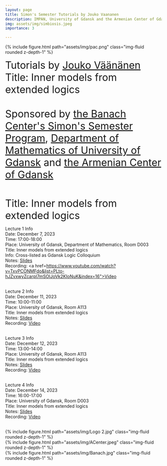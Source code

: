 ```yaml
---
layout: page
title: Simon's Semester Tutorials by Jouko Vaananen 
description: IMPAN, University of Gdansk and the Armenian Center of Gdansk
img: assets/img/simbiosis.jpeg
importance: 3

---
```

{% include figure.html path="assets/img/pac.png"  class="img-fluid rounded z-depth-1" %}

<font size="+3"> Tutorials by <a href="https://www.illc.uva.nl/People/person/3606/Prof-dr-Jouko-V%C3%A4%C3%A4n%C3%A4nen"> Jouko Väänänen</a><br>
<font size="+3"> Title: Inner models from extended logics</font> <br><br>
<font size="+3"> Sponsored by <a href="https://www.impan.pl/en/activities/banach-center">the Banach Center's Simon's Semester Program</a>, <a href="https://en.mfi.ug.edu.pl/">Department of Mathematics of University of Gdansk</a> and <a href="https://www.facebook.com/people/Zwi%C4%85zek-Ormia%C5%84ski-w-Gda%C5%84sku/100064669963190/?refid=13">the Armenian Center of Gdansk</a></font> <br><br>


Title:  Inner models from extended logics </font> <br>

Lecture 1 Info<br>
Date: December 7, 2023<br>
Time: 17:00-18:00<br>
Place: University of Gdansk, Department of Mathematics, Room D003<br>
Title: Inner models from extended logics<br>
Info: Cross-listed as Gdansk Logic Colloquium<br>
Notes:  <a href="https://grigorsarg.github.io/assets/pdf/jol1.pdf">Slides</a> <br>
Recording: <a href=https://www.youtube.com/watch?v=TxvPCONMFdo&list=PLto-hJZvxwyZcarpl7mSOlJoVk2KIoNuK&index=16">Video</a><br><br>

Lecture 2 Info<br>
Date: December 11, 2023<br>
Time:  10:00-11:00 <br>
Place: University of Gdansk, Room A113 <br>
Title: Inner models from extended logics <br>
Notes:  <a href="https://grigorsarg.github.io/assets/pdf/jok11.pdf">Slides</a> <br>
Recording: <a href="https://www.youtube.com/watch?v=XKsEMg1SA0s&list=PLto-hJZvxwyZcarpl7mSOlJoVk2KIoNuK&index=18">Video</a><br><br>

Lecture 3 Info<br>
Date: December 12, 2023<br>
Time:  13:00-14:00 <br>
Place: University of Gdansk, Room A113 <br>
Title: Inner models from extended logics <br>
Notes:  <a href="https://grigorsarg.github.io/assets/pdf/jok12.pdf">Slides</a> <br>
Recording: <a href="https://www.youtube.com/watch?v=tAKK3sVUE5Y&list=PLto-hJZvxwyZcarpl7mSOlJoVk2KIoNuK&index=20">Video</a><br><br>

Lecture 4 Info<br>
Date: December 14, 2023<br>
Time:  16:00-17:00 <br>
Place: University of Gdansk, Room D003 <br>
Title: Inner models from extended logics <br>
Notes:  <a href="https://grigorsarg.github.io/assets/pdf/jok14.pdf">Slides</a> <br>
Recording: <a href="https://www.youtube.com/watch?v=UYLdBoUpwPQ&list=PLto-hJZvxwyZcarpl7mSOlJoVk2KIoNuK&index=21">Video</a><br><br>


<div class="row">
     <div class="col-sm mt-2 mt-md-0">
        {% include figure.html path="assets/img/Logo 2.jpg" class="img-fluid rounded z-depth-1" %}
    </div>
     <div class="col-sm mt-3 mt-md-0">
        {% include figure.html path="assets/img/ACenter.jpeg" class="img-fluid rounded z-depth-1" %}
    </div>
    <div class="col-sm mt-2 mt-md-0">
        {% include figure.html path="assets/img/Banach.jpg" class="img-fluid rounded z-depth-1" %}
    </div>
</div>


